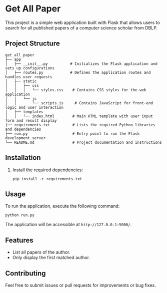 # Get All Paper

This project is a simple web application built with Flask that allows users to search for all published papers of a computer science scholar from DBLP.

## Project Structure

```
get_all_paper
├── app
│   ├── __init__.py          # Initializes the Flask application and sets up configurations
│   ├── routes.py            # Defines the application routes and handles user requests
│   ├── static
│   │   ├── css
│   │   │   └── styles.css    # Contains CSS styles for the web application
│   │   └── js
│   │       └── scripts.js     # Contains JavaScript for front-end logic and user interaction
│   ├── templates
│   │   └── index.html        # Main HTML template with user input form and result display
├── requirements.txt          # Lists the required Python libraries and dependencies
├── run.py                    # Entry point to run the Flask development server
└── README.md                 # Project documentation and instructions
```

## Installation

1. Install the required dependencies:

   ```
   pip install -r requirements.txt
   ```

## Usage

To run the application, execute the following command:

```
python run.py
```

The application will be accessible at `http://127.0.0.1:5000/`.

## Features

- List all papers of the author.
- Only display the first matched author.

## Contributing

Feel free to submit issues or pull requests for improvements or bug fixes.
